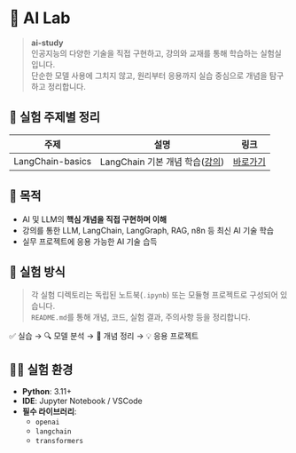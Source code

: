 # 🧠 AI Lab

> **ai-study**  
> 인공지능의 다양한 기술을 직접 구현하고, 강의와 교재를 통해 학습하는 실험실입니다.  
> 단순한 모델 사용에 그치지 않고, 원리부터 응용까지 실습 중심으로 개념을 탐구하고 정리합니다.


## 🔬 실험 주제별 정리

| 주제 | 설명 | 링크 |
|------|------|------|
| LangChain-basics | LangChain 기본 개념 학습([강의](https://www.inflearn.com/course/%ED%95%9C%EC%8B%9C%EA%B0%84-%EB%81%9D%EB%82%B4%EB%8A%94-%EB%9E%AD%EC%B2%B4%EC%9D%B8-%EA%B8%B0%EB%B3%B8)) | [바로가기](./langchain-basics/README.md) |


## 🧭 목적

- AI 및 LLM의 **핵심 개념을 직접 구현하며 이해**
- 강의를 통한 LLM, LangChain, LangGraph, RAG, n8n 등 최신 AI 기술 학습
- 실무 프로젝트에 응용 가능한 AI 기술 습득


## 🧪 실험 방식

> 각 실험 디렉토리는 독립된 노트북(`.ipynb`) 또는 모듈형 프로젝트로 구성되어 있습니다.  
> `README.md`를 통해 개념, 코드, 실험 결과, 주의사항 등을 정리합니다.

✅ 실습 → 🔍 모델 분석 → 📘 개념 정리 → 💡 응용 프로젝트

## 🧑‍💻 실험 환경

- **Python**: 3.11+
- **IDE**: Jupyter Notebook / VSCode
- **필수 라이브러리**:
  - `openai`
  - `langchain`
  - `transformers`